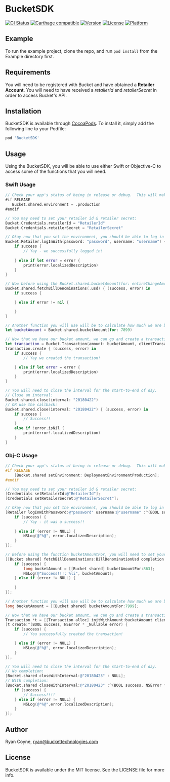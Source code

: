 # BucketSDK

[![CI Status](http://img.shields.io/travis/buckettech/BucketSDK.svg?style=flat)](https://travis-ci.org/Ryan/BucketSDK)
[![Carthage compatible](https://img.shields.io/badge/Carthage-compatible-4BC51D.svg?style=flat)](https://github.com/Carthage/Carthage)
[![Version](https://img.shields.io/cocoapods/v/BucketSDK.svg?style=flat)](http://cocoapods.org/pods/BucketSDK)
[![License](https://img.shields.io/cocoapods/l/BucketSDK.svg?style=flat)](http://cocoapods.org/pods/BucketSDK)
[![Platform](https://img.shields.io/cocoapods/p/BucketSDK.svg?style=flat)](http://cocoapods.org/pods/BucketSDK)

## Example

To run the example project, clone the repo, and run `pod install` from the Example directory first.

## Requirements
You will need to be registered with Bucket and have obtained a **Retailer Account**. You will need to have received a *retailerId* and *retailerSecret* in order to access Bucket's API.

## Installation

BucketSDK is available through [CocoaPods](http://cocoapods.org). To install
it, simply add the following line to your Podfile:

```ruby
pod 'BucketSDK'
```

## Usage
Using the BucketSDK, you will be able to use either Swift or Objective-C to access some of the functions that you will need.

### Swift Usage
```swift
// Check your app's status of being in release or debug.  This will make it easier for you as the developer to always make sure you are hitting the Sandbox API rather than the Production API.  We suggest doing this in the App Delegate launch options.
#if RELEASE
   Bucket.shared.environment = .production
#endif

// You may need to set your retailer id & retailer secret:
Bucket.Credentials.retailerId = "RetailerId"
Bucket.Credentials.retailerSecret = "RetailerSecret"

// Okay now that you set the environment, you should be able to log in with a Retailer:
Bucket.Retailer.logInWith(password: "password", username: "username") { (success, error) in
    if success {
        // Yay - we successfully logged in!
        
    } else if let error = error {
        print(error.localizedDescription)
    }
}

// Now before using the Bucket.shared.bucketAmount(for: entireChangeAmountWithBills), you will need to set your bill denomination:
Bucket.shared.fetchBillDenominations(.usd) { (success, error) in
    if success {

    } else if error != nil {

    }
}

// Another function you will use will be to calculate how much we are bucketing based on the dollar bills and change given.  Notice that we deal with the currency as an integer:
let bucketAmount = Bucket.shared.bucketAmount(for: 7899)

// Now that we have our bucket amount, we can go and create a transaction with that amount, and send it through the Bucket API:
let transaction = Bucket.Transaction(amount: bucketAmount, clientTransactionId: "CKFYGGHPUIGH")
transaction.create { (success, error) in
    if success {
        // Yay we created the transaction!

    } else if let error = error {
        print(error.localizedDescription)
    }
}

// You will need to close the interval for the start-to-end of day.
// Close an interval:
Bucket.shared.close(interval: "20180422")
// OR use the callback:
Bucket.shared.close(interval: "20180422") { (success, error) in
    if success {
        // Success!!
    }
    else if !error.isNil {
        print(error!.localizedDescription)
    }
}
```

### Obj-C Usage
```Objective-C
// Check your app's status of being in release or debug.  This will make it easier for you as the developer to always make sure you are hitting the Sandbox API rather than the Production API.  We suggest doing this in the App Delegate launch options.
#if RELEASE
    [Bucket.shared setEnvironment: DeploymentEnvironmentProduction];
#endif

// You may need to set your retailer id & retailer secret:
[Credentials setRetailerId:@"RetailerId"];
[Credentials setRetailerSecret:@"RetailerSecret"];

// Okay now that you set the environment, you should be able to log in with a Retailer:
[Retailer logInWithPassword:@"password" username:@"username" :^(BOOL success, NSError * _Nullable error) {
    if (success) {
        // Yay - it was a success!!
        
    } else if (error != NULL) {
        NSLog(@"%@", error.localizedDescription);
    }
}];

// Before using the function bucketAmountFor, you will need to set your bill denominations:
[[Bucket shared] fetchBillDenominations:BillDenominationUsd completion:^(BOOL success, NSError * _Nullable error) {
    if (success) {
        long bucketAmount = [[Bucket shared] bucketAmountFor:863];
        NSLog(@"Success!!!: %li", bucketAmount);
    } else if (error != NULL) {
    
    }
}];

// Another function you will use will be to calculate how much we are bucketing based on the dollar bills and change given.  Notice that we deal with the currency as an integer:
long bucketAmount = [[Bucket shared] bucketAmountFor:7999];

// Now that we have our bucket amount, we can go and create a transaction with that amount, and send it through the Bucket API:
Transaction *t = [[Transaction alloc] initWithAmount:bucketAmount clientTransactionId:@"ZDFRPHGYKOUG"];
[t create:^(BOOL success, NSError * _Nullable error) {
    if (success) {
        // You successfully created the transaction!

    } else if (error != NULL) {
        NSLog(@"%@", error.localizedDescription);
    }
}];

// You will need to close the interval for the start-to-end of day.
// No completion:
[Bucket.shared closeWithInterval:@"20180423" : NULL];
// With completion:
[Bucket.shared closeWithInterval:@"20180423" :^(BOOL success, NSError * _Nullable error) {
    if (success) {
        // Success!!!!
    } else if (error != NULL) {
        NSLog(@"%@",error.localizedDescription);
    }
}];
```

## Author

Ryan Coyne, ryan@buckettechnologies.com

## License

BucketSDK is available under the MIT license. See the LICENSE file for more info.
